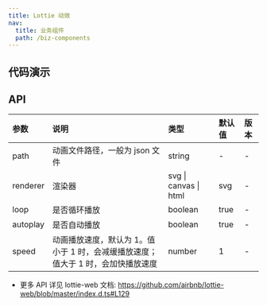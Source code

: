 ```yaml
---
title: Lottie 动效
nav:
  title: 业务组件
  path: /biz-components
---
```


## 代码演示

<!-- prettier-ignore -->
<code src="./demo/basic.tsx" title="基本"></code>
<code src="./demo/speed.tsx" title="播放速度"></code>
<code src="./demo/control.tsx" title="播放控制"></code>

## API

| 参数 | 说明 | 类型 | 默认值 | 版本 |
| :-- | :-- | :-- | :-- | :-- |
| path | 动画文件路径，一般为 json 文件 | string | - | - |
| renderer | 渲染器 | svg \| canvas \| html | svg | - |
| loop | 是否循环播放 | boolean | true | - |
| autoplay | 是否自动播放 | boolean | true | - |
| speed | 动画播放速度，默认为 1。值小于 1 时，会减缓播放速度；值大于 1 时，会加快播放速度 | number | 1 | - |

- 更多 API 详见 lottie-web 文档: https://github.com/airbnb/lottie-web/blob/master/index.d.ts#L129
